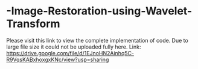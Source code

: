 # -Image-Restoration-using-Wavelet-Transform

Please visit this link to view the complete implementation of code. Due to large file size it could not be uploaded fully here.
Link: https://drive.google.com/file/d/1EJnoHN2Ainhq5C-R9VqsKABxhoxgxKNc/view?usp=sharing 

